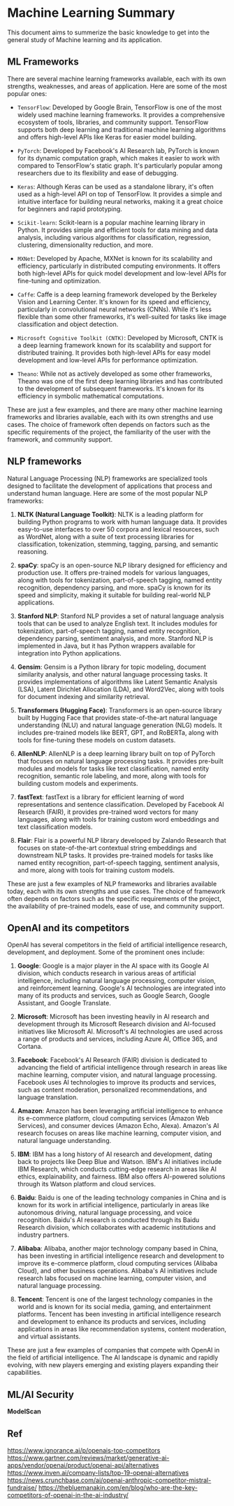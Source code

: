 # Machine Learning Summary

This document aims to summerize the basic knowledge to get into the general study of Machine learning and its application.

## ML Frameworks

There are several machine learning frameworks available, each with its own strengths, weaknesses, and areas of application. Here are some of the most popular ones:

* `TensorFlow`: Developed by Google Brain, TensorFlow is one of the most widely used machine learning frameworks. It provides a comprehensive ecosystem of tools, libraries, and community support. TensorFlow supports both deep learning and traditional machine learning algorithms and offers high-level APIs like Keras for easier model building.

* `PyTorch`: Developed by Facebook's AI Research lab, PyTorch is known for its dynamic computation graph, which makes it easier to work with compared to TensorFlow's static graph. It's particularly popular among researchers due to its flexibility and ease of debugging.

* `Keras`: Although Keras can be used as a standalone library, it's often used as a high-level API on top of TensorFlow. It provides a simple and intuitive interface for building neural networks, making it a great choice for beginners and rapid prototyping.

* `Scikit-learn`: Scikit-learn is a popular machine learning library in Python. It provides simple and efficient tools for data mining and data analysis, including various algorithms for classification, regression, clustering, dimensionality reduction, and more.

* `MXNet`: Developed by Apache, MXNet is known for its scalability and efficiency, particularly in distributed computing environments. It offers both high-level APIs for quick model development and low-level APIs for fine-tuning and optimization.

* `Caffe`: Caffe is a deep learning framework developed by the Berkeley Vision and Learning Center. It's known for its speed and efficiency, particularly in convolutional neural networks (CNNs). While it's less flexible than some other frameworks, it's well-suited for tasks like image classification and object detection.

* `Microsoft Cognitive Toolkit (CNTK)`: Developed by Microsoft, CNTK is a deep learning framework known for its scalability and support for distributed training. It provides both high-level APIs for easy model development and low-level APIs for performance optimization.

* `Theano`: While not as actively developed as some other frameworks, Theano was one of the first deep learning libraries and has contributed to the development of subsequent frameworks. It's known for its efficiency in symbolic mathematical computations.

These are just a few examples, and there are many other machine learning frameworks and libraries available, each with its own strengths and use cases. The choice of framework often depends on factors such as the specific requirements of the project, the familiarity of the user with the framework, and community support.

## NLP frameworks

Natural Language Processing (NLP) frameworks are specialized tools designed to facilitate the development of applications that process and understand human language. Here are some of the most popular NLP frameworks:

1. **NLTK (Natural Language Toolkit)**: NLTK is a leading platform for building Python programs to work with human language data. It provides easy-to-use interfaces to over 50 corpora and lexical resources, such as WordNet, along with a suite of text processing libraries for classification, tokenization, stemming, tagging, parsing, and semantic reasoning.

2. **spaCy**: spaCy is an open-source NLP library designed for efficiency and production use. It offers pre-trained models for various languages, along with tools for tokenization, part-of-speech tagging, named entity recognition, dependency parsing, and more. spaCy is known for its speed and simplicity, making it suitable for building real-world NLP applications.

3. **Stanford NLP**: Stanford NLP provides a set of natural language analysis tools that can be used to analyze English text. It includes modules for tokenization, part-of-speech tagging, named entity recognition, dependency parsing, sentiment analysis, and more. Stanford NLP is implemented in Java, but it has Python wrappers available for integration into Python applications.

4. **Gensim**: Gensim is a Python library for topic modeling, document similarity analysis, and other natural language processing tasks. It provides implementations of algorithms like Latent Semantic Analysis (LSA), Latent Dirichlet Allocation (LDA), and Word2Vec, along with tools for document indexing and similarity retrieval.

5. **Transformers (Hugging Face)**: Transformers is an open-source library built by Hugging Face that provides state-of-the-art natural language understanding (NLU) and natural language generation (NLG) models. It includes pre-trained models like BERT, GPT, and RoBERTa, along with tools for fine-tuning these models on custom datasets.

6. **AllenNLP**: AllenNLP is a deep learning library built on top of PyTorch that focuses on natural language processing tasks. It provides pre-built modules and models for tasks like text classification, named entity recognition, semantic role labeling, and more, along with tools for building custom models and experiments.

7. **fastText**: fastText is a library for efficient learning of word representations and sentence classification. Developed by Facebook AI Research (FAIR), it provides pre-trained word vectors for many languages, along with tools for training custom word embeddings and text classification models.

8. **Flair**: Flair is a powerful NLP library developed by Zalando Research that focuses on state-of-the-art contextual string embeddings and downstream NLP tasks. It provides pre-trained models for tasks like named entity recognition, part-of-speech tagging, sentiment analysis, and more, along with tools for training custom models.

These are just a few examples of NLP frameworks and libraries available today, each with its own strengths and use cases. The choice of framework often depends on factors such as the specific requirements of the project, the availability of pre-trained models, ease of use, and community support.

## OpenAI and its competitors

OpenAI has several competitors in the field of artificial intelligence research, development, and deployment. Some of the prominent ones include:

1. **Google**: Google is a major player in the AI space with its Google AI division, which conducts research in various areas of artificial intelligence, including natural language processing, computer vision, and reinforcement learning. Google's AI technologies are integrated into many of its products and services, such as Google Search, Google Assistant, and Google Translate.

2. **Microsoft**: Microsoft has been investing heavily in AI research and development through its Microsoft Research division and AI-focused initiatives like Microsoft AI. Microsoft's AI technologies are used across a range of products and services, including Azure AI, Office 365, and Cortana.

3. **Facebook**: Facebook's AI Research (FAIR) division is dedicated to advancing the field of artificial intelligence through research in areas like machine learning, computer vision, and natural language processing. Facebook uses AI technologies to improve its products and services, such as content moderation, personalized recommendations, and language translation.

4. **Amazon**: Amazon has been leveraging artificial intelligence to enhance its e-commerce platform, cloud computing services (Amazon Web Services), and consumer devices (Amazon Echo, Alexa). Amazon's AI research focuses on areas like machine learning, computer vision, and natural language understanding.

5. **IBM**: IBM has a long history of AI research and development, dating back to projects like Deep Blue and Watson. IBM's AI initiatives include IBM Research, which conducts cutting-edge research in areas like AI ethics, explainability, and fairness. IBM also offers AI-powered solutions through its Watson platform and cloud services.

6. **Baidu**: Baidu is one of the leading technology companies in China and is known for its work in artificial intelligence, particularly in areas like autonomous driving, natural language processing, and voice recognition. Baidu's AI research is conducted through its Baidu Research division, which collaborates with academic institutions and industry partners.

7. **Alibaba**: Alibaba, another major technology company based in China, has been investing in artificial intelligence research and development to improve its e-commerce platform, cloud computing services (Alibaba Cloud), and other business operations. Alibaba's AI initiatives include research labs focused on machine learning, computer vision, and natural language processing.

8. **Tencent**: Tencent is one of the largest technology companies in the world and is known for its social media, gaming, and entertainment platforms. Tencent has been investing in artificial intelligence research and development to enhance its products and services, including applications in areas like recommendation systems, content moderation, and virtual assistants.

These are just a few examples of companies that compete with OpenAI in the field of artificial intelligence. The AI landscape is dynamic and rapidly evolving, with new players emerging and existing players expanding their capabilities.

## ML/AI Security

**ModelScan**

## Ref

https://www.ignorance.ai/p/openais-top-competitors
https://www.gartner.com/reviews/market/generative-ai-apps/vendor/openai/product/openai-api/alternatives
https://www.inven.ai/company-lists/top-19-openai-alternatives
https://news.crunchbase.com/ai/openai-anthropic-competitor-mistral-fundraise/
https://thebluemanakin.com/en/blog/who-are-the-key-competitors-of-openai-in-the-ai-industry/

